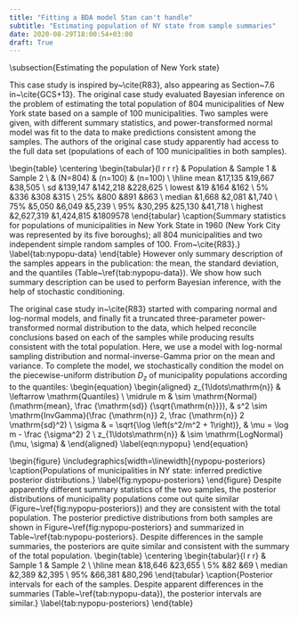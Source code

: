 ```yaml
---
title: "Fitting a BDA model Stan can't handle"
subtitle: "Estimating population of NY state from sample summaries"
date: 2020-08-29T18:00:54+03:00
draft: True
---
```


\subsection{Estimating the population of New York state}

This case study is inspired by~\cite{R83}, also appearing as
Section~7.6 in~\cite{GCS+13}. The original case study evaluated
Bayesian inference on the problem of estimating the total
population of 804 municipalities of New York state based on a
sample of 100 municipalities. Two samples were given, with
different summary statistics, and power-transformed normal model
was fit to the data to make predictions consistent among the
samples. The authors of the original case study apparently had
access to the full data set (populations of each of 100
municipalities in both samples). 

\begin{table}
	\centering
	\begin{tabular}{l r r r}
		& Population & Sample 1 & Sample 2 \\
		& (N=804) & (n=100) & (n=100) \\ \hline
mean     &17,135      &19,667    &38,505 \\
sd       &139,147     &142,218   &228,625 \\
lowest   &19         &164      &162 \\
5\%      &336        &308      &315 \\
25\%     &800        &891      &863 \\
median   &1,668       &2,081     &1,740 \\
75\%     &5,050       &6,049     &5,239 \\
95\%     &30,295      &25,130    &41,718 \\
highest  &2,627,319    &1,424,815  &1809578
	\end{tabular}
	\caption{Summary statistics for populations of
	municipalities in New York State in 1960 (New York City was
	represented by its five boroughs); all 804 municipalities
	and two independent simple random samples of 100.
	From~\cite{R83}.}
	\label{tab:nypopu-data}
\end{table}
However only summary description of the samples appears in the
publication: the mean, the standard deviation, and
the quantiles (Table~\ref{tab:nypopu-data}). We show how
such summary description can be
used to perform Bayesian inference, with the help of stochastic
conditioning.

The original case study in~\cite{R83} started with comparing
normal and log-normal models, and finally fit a truncated three-parameter
power-transformed normal distribution to the data, which helped
reconcile conclusions based on each of the samples while
producing results consistent with the total population. Here,
we use a model with log-normal sampling distribution and
normal-inverse-Gamma prior on the mean and variance. To complete
the model, we stochastically condition the model on the
piecewise-uniform distribution $D_z$ of municipality populations 
according to the quantiles:
\begin{equation}
\begin{aligned}
	z_{1\ldots\mathrm{n}} & \leftarrow \mathrm{Quantiles} \\ \midrule
	m & \sim \mathrm{Normal}(\mathrm{mean}, \frac {\mathrm{sd}} {\sqrt{\mathrm{n}}}), & s^2  \sim \mathrm{InvGamma}(\frac {\mathrm{n}} 2, \frac {\mathrm{n}} 2 \mathrm{sd}^2) \\
	\sigma & = \sqrt{\log \left(s^2/m^2 + 1\right)}, & \mu  = \log m - \frac {\sigma^2} 2 \\
	z_{1\ldots\mathrm{n}} & \sim  \mathrm{LogNormal}(\mu,
	\sigma) &
\end{aligned}
	\label{eqn:nypopu}
\end{equation}

\begin{figure}
    \includegraphics[width=\linewidth]{nypopu-posteriors}
	\caption{Populations of municipalities in NY state: inferred predictive
	posterior distributions.}
	\label{fig:nypopu-posteriors}
\end{figure}
Despite apparently different summary statistics of the two
samples, the posterior distributions of municipality populations
come out quite similar (Figure~\ref{fig:nypopu-posteriors})
and they are consistent with the total population.
The posterior predictive distributions from both samples are
shown in Figure~\ref{fig:nypopu-posteriors} and summarized 
in Table~\ref{tab:nypopu-posteriors}. Despite differences in the
sample summaries, the posteriors are quite similar and
consistent with the summary of the total population.
\begin{table}
	\centering
	\begin{tabular}{l r r}
		& Sample 1 & Sample 2 \\ \hline
mean     &18,646   &23,655 \\
5\%      &82       &69 \\
median   &2,389     &2,395 \\
95\%     &66,381    &80,296
	\end{tabular}
	\caption{Posterior intervals for each of the samples.
	Despite apparent differences in the summaries
	(Table~\ref{tab:nypopu-data}), the posterior intervals are
	similar.}
	\label{tab:nypopu-posteriors}
\end{table}


